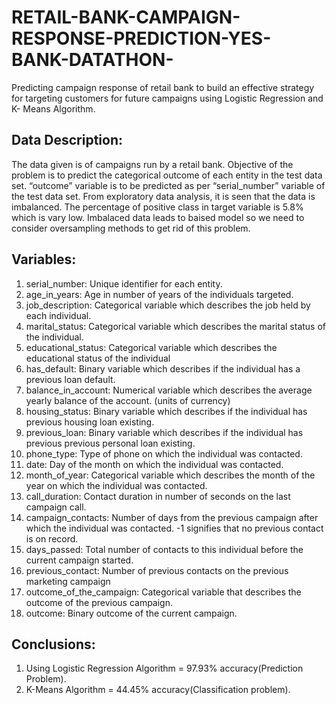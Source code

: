# RETAIL-BANK-CAMPAIGN-RESPONSE-PREDICTION-YES-BANK-DATATHON-
Predicting campaign response of retail bank to build an effective strategy for targeting customers for future campaigns using Logistic Regression and K- Means Algorithm.

## Data Description:
The data given is of campaigns run by a retail bank. Objective of the problem is to predict the categorical outcome of each entity in the test data set. “outcome” variable is to be predicted as per “serial_number” variable of the test data set. From exploratory data analysis, it is seen that the data is imbalanced. The percentage of positive class in target variable is 5.8% which is vary low. Imbalaced data leads to baised model so we need to consider oversampling methods to get rid of this problem.

## Variables:
1)  serial_number: Unique identifier for each entity.
2)  age_in_years: Age in number of years of the individuals targeted.
3)  job_description: Categorical variable which describes the job held by each individual.
4)  marital_status: Categorical variable which describes the marital status of the individual.
5)  educational_status: Categorical variable which describes the educational status of the individual
6)  has_default: Binary variable which describes if the individual has a previous loan default.
7)  balance_in_account: Numerical variable which describes the average yearly balance of the account. (units of currency)
8)  housing_status: Binary variable which describes if the individual has previous housing loan existing.
9)  previous_loan: Binary variable which describes if the individual has previous previous personal loan existing.
10) phone_type: Type of phone on which the individual was contacted.
11) date: Day of the month on which the individual was contacted.
12) month_of_year: Categorical variable which describes the month of the year on which the individual was contacted.
13) call_duration: Contact duration in number of seconds on the last campaign call.
14) campaign_contacts: Number of days from the previous campaign after which the individual was contacted. -1 signifies that no previous contact is on record.
15) days_passed: Total number of contacts to this individual before the current campaign started.
16) previous_contact: Number of previous contacts on the previous marketing campaign
17) outcome_of_the_campaign: Categorical variable that describes the outcome of the previous campaign.
18) outcome: Binary outcome of the current campaign.

## Conclusions:
1) Using Logistic Regression Algorithm = 97.93% accuracy(Prediction Problem).
2) K-Means Algorithm = 44.45% accuracy(Classification problem).
